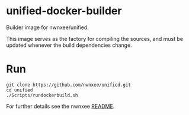 # unified-docker-builder

Builder image for nwnxee/unified.

This image serves as the factory for compiling the sources, and must be updated whenever the build dependencies change.

# Run

```
git clone https://github.com/nwnxee/unified.git
cd unified
./Scripts/rundockerbuild.sh
```

For further details see the nwnxee [README](https://github.com/nwnxee/unified#compiling-nwnxee-docker).

